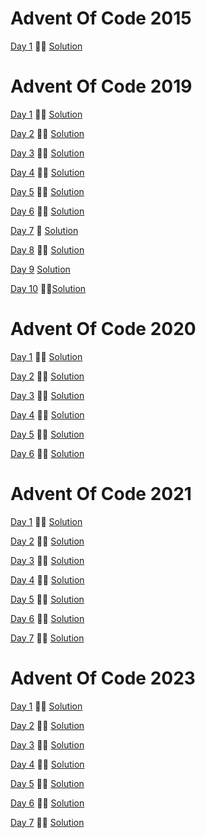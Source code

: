# Advent Of Code 2015

[Day 1](https://adventofcode.com/2015/day/1) &#127775;&#127775; [Solution](2015/day1/Program.cs)

# Advent Of Code 2019

[Day 1](https://adventofcode.com/2019/day/1) &#127775;&#127775; [Solution](2019/day1/Program.cs)

[Day 2](https://adventofcode.com/2019/day/2) &#127775;&#127775; [Solution](2019/day2/Program.cs)

[Day 3](https://adventofcode.com/2019/day/3) &#127775;&#127775; [Solution](2019/day3/Program.cs)

[Day 4](https://adventofcode.com/2019/day/4) &#127775;&#127775; [Solution](2019/day4/Program.cs)

[Day 5](https://adventofcode.com/2019/day/5) &#127775;&#127775; [Solution](2019/day5/Program.cs)

[Day 6](https://adventofcode.com/2019/day/6) &#127775;&#127775; [Solution](2019/day6/Program.cs)

[Day 7](https://adventofcode.com/2019/day/7) &#127775; [Solution](2019/day7/Program.cs)

[Day 8](https://adventofcode.com/2019/day/8) &#127775;&#127775; [Solution](2019/day8/Program.cs)

[Day 9](https://adventofcode.com/2019/day/9) [Solution](#)

[Day 10](https://adventofcode.com/2019/day/10) &#127775;&#127775;[Solution](2019/day10/Program.cs)

# Advent Of Code 2020

[Day 1](https://adventofcode.com/2020/day/1) &#127775;&#127775; [Solution](2020/day1/Program.cs)

[Day 2](https://adventofcode.com/2020/day/2) &#127775;&#127775; [Solution](2020/day2/Program.cs)

[Day 3](https://adventofcode.com/2020/day/3) &#127775;&#127775; [Solution](2020/day3/Program.cs)

[Day 4](https://adventofcode.com/2020/day/4) &#127775;&#127775; [Solution](2020/day4/Program.cs)

[Day 5](https://adventofcode.com/2020/day/5) &#127775;&#127775; [Solution](2020/day5/Program.cs)

[Day 6](https://adventofcode.com/2020/day/6) &#127775;&#127775; [Solution](2020/day6/Program.cs)

# Advent Of Code 2021

[Day 1](https://adventofcode.com/2021/day/1) &#127775;&#127775; [Solution](2021/day1/Program.cs)

[Day 2](https://adventofcode.com/2021/day/2) &#127775;&#127775; [Solution](2021/day2/Program.cs)

[Day 3](https://adventofcode.com/2021/day/3) &#127775;&#127775; [Solution](2021/day3/Program.cs)

[Day 4](https://adventofcode.com/2021/day/4) &#127775;&#127775; [Solution](2021/day4/Program.cs)

[Day 5](https://adventofcode.com/2021/day/5) &#127775;&#127775; [Solution](2021/day5/Program.cs)

[Day 6](https://adventofcode.com/2021/day/6) &#127775;&#127775; [Solution](2021/day6/Program.cs)

[Day 7](https://adventofcode.com/2021/day/7) &#127775;&#127775; [Solution](2021/day7/Program.cs)

# Advent Of Code 2023

[Day 1](https://adventofcode.com/2023/day/1) &#127775;&#127775; [Solution](2023/day1/Program.cs)

[Day 2](https://adventofcode.com/2023/day/2) &#127775;&#127775; [Solution](2023/day2/Program.cs)

[Day 3](https://adventofcode.com/2023/day/3) &#127775;&#127775; [Solution](2023/day3/Program.cs)

[Day 4](https://adventofcode.com/2023/day/4) &#127775;&#127775; [Solution](2023/day4/Program.cs)

[Day 5](https://adventofcode.com/2023/day/5) &#127775;&#127775; [Solution](2023/day5/Program.cs)

[Day 6](https://adventofcode.com/2023/day/6) &#127775;&#127775; [Solution](2023/day6/Program.cs)

[Day 7](https://adventofcode.com/2023/day/7) &#127775;&#127775; [Solution](2023/day7/Program.cs)
